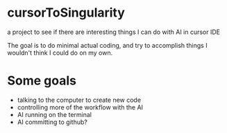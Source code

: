 # cursorToSingularity
a project to see if there are interesting things I can do with AI in cursor IDE


The goal is to do minimal actual coding, and try to accomplish things I wouldn't think I could do on my own.


# Some goals

- talking to the computer to create new code
- controlling more of the workflow with the AI
- AI running on the terminal
- AI committing to github?